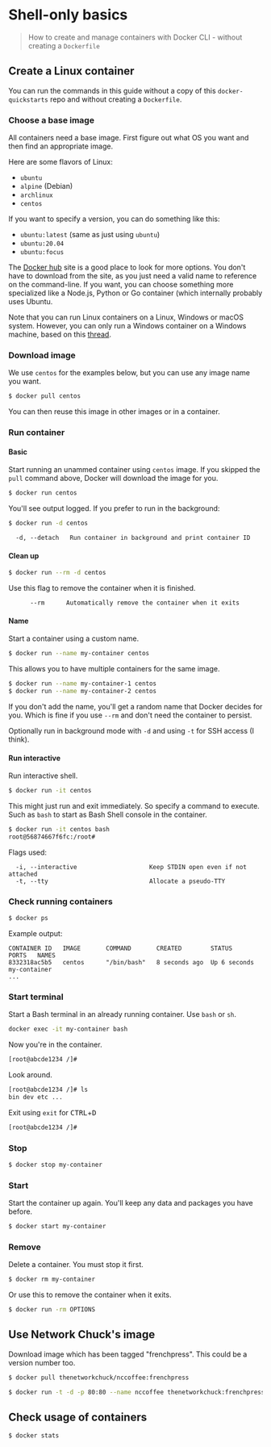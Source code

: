 # Shell-only basics
> How to create and manage containers with Docker CLI - without creating a `Dockerfile`


## Create a Linux container

You can run the commands in this guide without a copy of this `docker-quickstarts` repo and without creating a `Dockerfile`.

### Choose a base image

All containers need a base image. First figure out what OS you want and then find an appropriate image.

Here are some flavors of Linux:

- `ubuntu`
- `alpine` (Debian)
- `archlinux`
- `centos`

If you want to specify a version, you can do something like this:

- `ubuntu:latest` (same as just using `ubuntu`)
- `ubuntu:20.04`
- `ubuntu:focus`

The [Docker hub](https://hub.docker.com/) site is a good place to look for more options. You don't have to download from the site, as you just need a valid name to reference on the command-line. If you want, you can choose something more specialized like a Node.js, Python or Go container (which internally probably uses Ubuntu.

Note that you can run Linux containers on a Linux, Windows or macOS system. However, you can only run a Windows container on a Windows machine, based on this [thread](https://stackoverflow.com/questions/42158596/can-windows-containers-be-hosted-on-linux).

### Download image

We use `centos` for the examples below, but you can use any image name you want.

```sh
$ docker pull centos
```

You can then reuse this image in other images or in a container.

### Run container

<!-- TODO These can be moved to another repo and keep this lighter and less instructional and less thorough -->

#### Basic

Start running an unammed container using `centos` image. If you skipped the `pull` command above, Docker will download the image for you.

```sh
$ docker run centos
```

You'll see output logged. If you prefer to run in the background:

```sh
$ docker run -d centos
```

```
  -d, --detach   Run container in background and print container ID
```

#### Clean up

```sh
$ docker run --rm -d centos
```

Use this flag to remove the container when it is finished.

```
      --rm      Automatically remove the container when it exits
```

#### Name

Start a container using a custom name.

```sh
$ docker run --name my-container centos
```

This allows you to have multiple containers for the same image.

```sh
$ docker run --name my-container-1 centos
$ docker run --name my-container-2 centos
```

If you don't add the name, you'll get a random name that Docker decides for you. Which is fine if you use `--rm` and don't need the container to persist.

Optionally run in background mode with `-d` and using `-t` for SSH access (I think).

#### Run interactive

Run interactive shell.

```sh
$ docker run -it centos
```

This might just run and exit immediately. So specify a command to execute. Such as `bash` to start as Bash Shell console in the container.

```sh
$ docker run -it centos bash
root@56874667f6fc:/root#
```

Flags used:

```
  -i, --interactive                    Keep STDIN open even if not attached
  -t, --tty                            Allocate a pseudo-TTY
```

### Check running containers

```sh
$ docker ps
```

Example output:

```
CONTAINER ID   IMAGE       COMMAND       CREATED        STATUS        PORTS   NAMES
8332318ac5b5   centos      "/bin/bash"   8 seconds ago  Up 6 seconds          my-container
...
```

### Start terminal

Start a Bash terminal in an already running container. Use `bash` or `sh`.

```sh
docker exec -it my-container bash
```

Now you're in the container.

```sh
[root@abcde1234 /]#
```

Look around.

```sh
[root@abcde1234 /]# ls
bin dev etc ...
```

Exit using `exit` for <kbd>CTRL</kbd>+<kbd>D</kbd>


```sh
[root@abcde1234 /]#
```

### Stop

```sh
$ docker stop my-container
```

### Start

Start the container up again. You'll keep any data and packages you have before.

```sh
$ docker start my-container
```

### Remove

Delete a container. You must stop it first.

```sh
$ docker rm my-container
```

Or use this to remove the container when it exits.

```sh
$ docker run -rm OPTIONS
```


## Use Network Chuck's image

Download image which has been tagged "frenchpress". This could be a version number too.

```sh
$ docker pull thenetworkchuck/nccoffee:frenchpress
```

```sh
$ docker run -t -d -p 80:80 --name nccoffee thenetworkchuck:frenchpress
```


## Check usage of containers

```sh
$ docker stats
```
